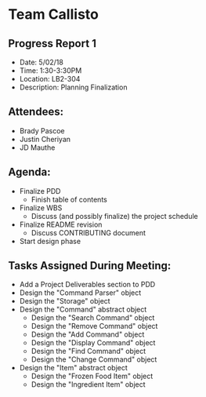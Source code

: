 # Team Callisto

## Progress Report 1

-   Date: 5/02/18
-   Time: 1:30-3:30PM
-   Location: LB2-304
-   Description: Planning Finalization

## Attendees:

-   Brady Pascoe
-   Justin Cheriyan
-   JD Mauthe

## Agenda:

-   Finalize PDD
    -   Finish table of contents
-   Finalize WBS
    -   Discuss (and possibly finalize) the project schedule
-   Finalize README revision
    -   Discuss CONTRIBUTING document
-   Start design phase

## Tasks Assigned During Meeting:

-   Add a Project Deliverables section to PDD
-   Design the "Command Parser" object
-   Design the "Storage" object
-   Design the "Command" abstract object
    -   Design the "Search Command" object
    -   Design the "Remove Command" object
    -   Design the "Add Command" object
    -   Design the "Display Command" object
    -   Design the "Find Command" object
    -   Design the "Change Command" object
-   Design the "Item" abstract object
    -   Design the "Frozen Food Item" object
    -   Design the "Ingredient Item" object
